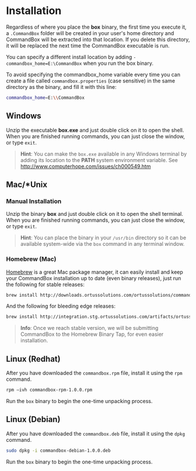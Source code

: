 # Installation

Regardless of where you place the **box** binary, the first time you execute
it, a `.CommandBox` folder will be created in your user's home
directory and CommandBox will be extracted into that location. If you
delete this directory, it will be replaced the next time the CommandBox
executable is run. 

You can specify a different install location by adding `-commandbox_home=E:\CommandBox` when you run the box binary.

To avoid specifying the commandbox_home variable every time you can create a file 
called `commandbox.properties` (case sensitive) in the same directory as 
the binary, and fill it with this line: 

```bash
commandbox_home=E:\\CommandBox 
```

## <i class="fa fa-windows"></i> Windows

Unzip the executable **box.exe** and just double click on it to open the
shell. When you are finished running commands, you can just close the
window, or type `exit`.

>**Hint**: You can make the `box.exe` available in any Windows
terminal by adding its location to the **PATH** system environment
variable. See http://www.computerhope.com/issues/ch000549.htm


## <i class="fa fa-apple"></i><i class="fa fa-linux"></i> Mac/\*Unix

### Manual Installation

Unzip the binary **box** and just double click on it to open the shell terminal.
When you are finished running commands, you can just close the window,
or type `exit`.

>**Hint**: You can place the binary in your `/usr/bin` directory so it can
be available system-wide via the `box` command in any terminal
window.

### Homebrew (Mac)

[Homebrew](http://brew.sh) is a great Mac package manager, it can easily install and keep
your CommandBox installation up to date (even binary releases), just run the following for stable releases:

```bash
brew install http://downloads.ortussolutions.com/ortussolutions/commandbox/commandbox.rb
```

And the following for bleeding edge releases:

```bash
brew install http://integration.stg.ortussolutions.com/artifacts/ortussolutions/commandbox/commandbox-be.rb
```

>**Info**: Once we reach stable version, we will be submitting CommandBox to the
Homebrew Binary Tap, for even easier installation.

## Linux (Redhat)

After you have downloaded the `commandbox.rpm` file, install it using the `rpm`
command.

```bash
rpm –ivh commandbox-rpm-1.0.0.rpm
```

Run the `box` binary to begin the one-time unpacking process.

## Linux (Debian)

After you have downloaded the `commandbox.deb` file, install it using the `dpkg`
command.

```bash
sudo dpkg -i commandbox-debian-1.0.0.deb
```

Run the `box` binary to begin the one-time unpacking process.

  [1]: http://www.computerhope.com/issues/ch000549.htm
